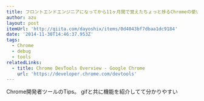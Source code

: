 ```yaml
---
title: フロントエンドエンジニアになってから11ヶ月間で覚えたちょっと捗るChromeの使い方 - Qiita
author: azu
layout: post
itemUrl: 'http://qiita.com/dayoshix/items/0d4043bf7dbaa1dc9184'
date: '2014-11-30T14:46:37.953Z'
tags:
  - Chrome
  - debug
  - tools
relatedLinks:
  - title: Chrome DevTools Overview - Google Chrome
    url: 'https://developer.chrome.com/devtools'
---
```

Chrome開発者ツールのTips。
gifと共に機能を紹介してて分かりやすい
